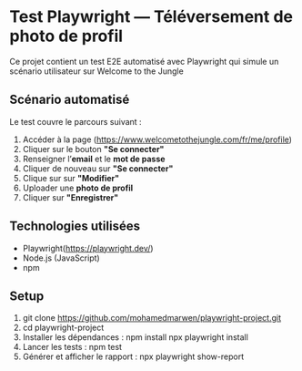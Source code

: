 # Test Playwright — Téléversement de photo de profil

Ce projet contient un test E2E automatisé avec Playwright qui simule un scénario utilisateur sur Welcome to the Jungle

## Scénario automatisé

Le test couvre le parcours suivant :

1. Accéder à la page (https://www.welcometothejungle.com/fr/me/profile)
2. Cliquer sur le bouton **"Se connecter"**
3. Renseigner l’**email** et le **mot de passe**
4. Cliquer de nouveau sur **"Se connecter"**
5. Clique sur sur **"Modifier"** 
5. Uploader une **photo de profil**
6. Cliquer sur **"Enregistrer"**

## Technologies utilisées

- Playwright(https://playwright.dev/)
- Node.js (JavaScript)
- npm

## Setup

1. git clone https://github.com/mohamedmarwen/playwright-project.git
2. cd playwright-project
3. Installer les dépendances :
    npm install
    npx playwright install
4. Lancer les tests :
    npm test
5. Générer et afficher le rapport :
    npx playwright show-report